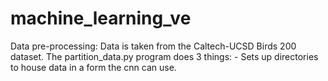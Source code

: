 # machine_learning_ve

Data pre-processing:
Data is taken from the Caltech-UCSD Birds 200 dataset.
The partition_data.py program does 3 things:
	- Sets up directories to house data in a form the cnn can use.